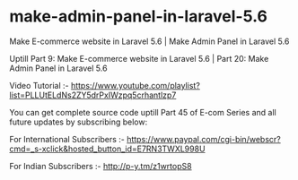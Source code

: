 # make-admin-panel-in-laravel-5.6
Make E-commerce website in Laravel 5.6 | Make Admin Panel in Laravel 5.6

Uptill Part 9: Make E-commerce website in Laravel 5.6 | Part 20: Make Admin Panel in Laravel 5.6

Video Tutorial :- https://www.youtube.com/playlist?list=PLLUtELdNs2ZY5drPxIWzpq5crhantlzp7

You can get complete source code uptill Part 45 of E-com Series and all future updates by subscribing below:

For International Subscribers :- https://www.paypal.com/cgi-bin/webscr?cmd=_s-xclick&hosted_button_id=E7RN3TWXL998U

For Indian Subscribers :- http://p-y.tm/z1wrtopS8



